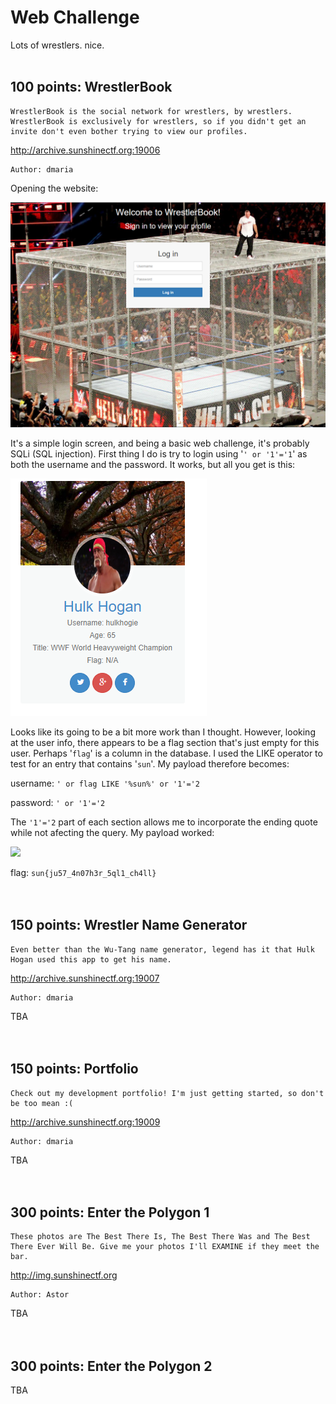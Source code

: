 # Web Challenge
Lots of wrestlers. nice.
<br>
<br>
## 100 points: WrestlerBook
```
WrestlerBook is the social network for wrestlers, by wrestlers. WrestlerBook is exclusively for wrestlers, so if you didn't get an invite don't even bother trying to view our profiles.
```
<a href="http://archive.sunshinectf.org:19006">http://archive.sunshinectf.org:19006</a>
```
Author: dmaria
```
Opening the website:

![](/Images/2019/SunshineCTF/WrestlerBook.PNG)

It's a simple login screen, and being a basic web challenge, it's probably SQLi (SQL injection). First thing I do is try to login using '`' or '1'='1`' as both the username and the password. It works, but all you get is this:

![](/Images/2019/SunshineCTF/hulkhogie.PNG)

Looks like its going to be a bit more work than I thought. However, looking at the user info, there appears to be a flag section that's just empty for this user. Perhaps '`flag`' is a column in the database. I used the LIKE operator to test for an entry that contains '`sun`'. My payload therefore becomes:

username: `' or flag LIKE '%sun%' or '1'='2`

password: `' or '1'='2`

The `'1'='2` part of each section allows me to incorporate the ending quote while not afecting the query. My payload worked:

<img src="https://cdn.discordapp.com/attachments/532350033241309226/563510097884741642/unknown.png">

flag: `sun{ju57_4n07h3r_5ql1_ch4ll}`
<br>
<br>
<br>
## 150 points: Wrestler Name Generator
```
Even better than the Wu-Tang name generator, legend has it that Hulk Hogan used this app to get his name.
```
<a href='http://archive.sunshinectf.org:19007'>http://archive.sunshinectf.org:19007</a>
```
Author: dmaria
```
TBA
<br>
<br>
<br>
## 150 points: Portfolio
```
Check out my development portfolio! I'm just getting started, so don't be too mean :(
```
<a href='http://archive.sunshinectf.org:19009'>http://archive.sunshinectf.org:19009</a>
```
Author: dmaria
```
TBA
<br>
<br>
<br>
## 300 points: Enter the Polygon 1
```
These photos are The Best There Is, The Best There Was and The Best There Ever Will Be. Give me your photos I'll EXAMINE if they meet the bar.
```
<a href='http://img.sunshinectf.org'>http://img.sunshinectf.org</a>
```
Author: Astor
```
TBA
<br>
<br>
<br>
## 300 points: Enter the Polygon 2
TBA
